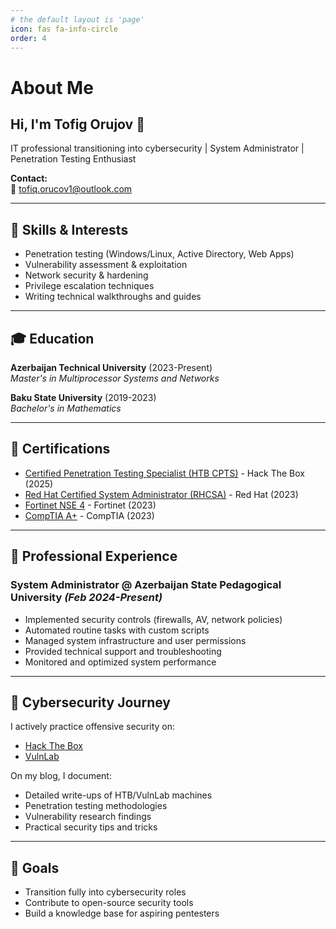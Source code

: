 ```yaml
---
# the default layout is 'page'
icon: fas fa-info-circle
order: 4
---
```


# About Me

## Hi, I'm Tofig Orujov 👋

IT professional transitioning into cybersecurity | System Administrator | Penetration Testing Enthusiast

**Contact:**  
📧 [tofiq.orucov1@outlook.com](mailto:tofiq.orucov1@outlook.com)  

---

## 🔧 Skills & Interests
- Penetration testing (Windows/Linux, Active Directory, Web Apps)
- Vulnerability assessment & exploitation
- Network security & hardening
- Privilege escalation techniques
- Writing technical walkthroughs and guides

---

## 🎓 Education
**Azerbaijan Technical University** (2023-Present)  
*Master's in Multiprocessor Systems and Networks*  

**Baku State University** (2019-2023)  
*Bachelor's in Mathematics*

---

## 📜 Certifications
- [Certified Penetration Testing Specialist (HTB CPTS)](https://www.credly.com/badges/4e493059-7015-4b07-849f-dee2fd5fca4f/public_url) - Hack The Box (2025)
- [Red Hat Certified System Administrator (RHCSA)](https://rhtapps.redhat.com/verify?certId=230-281-925) - Red Hat (2023)
- [Fortinet NSE 4](https://www.credly.com/badges/10a9b3e4-2112-40c2-a92b-1eb7590dbf16/public_url) - Fortinet (2023)
- [CompTIA A+](https://www.credly.com/badges/1426b24f-a677-4db9-8504-20202815e3b8/linked_in_profile) - CompTIA (2023)

---

## 💼 Professional Experience
### System Administrator @ Azerbaijan State Pedagogical University *(Feb 2024-Present)*
- Implemented security controls (firewalls, AV, network policies)
- Automated routine tasks with custom scripts
- Managed system infrastructure and user permissions
- Provided technical support and troubleshooting
- Monitored and optimized system performance

---

## 🚀 Cybersecurity Journey
I actively practice offensive security on:
- [Hack The Box](https://www.hackthebox.com/)
- [VulnLab](https://www.vulnlabs.com/)

On my blog, I document:
- Detailed write-ups of HTB/VulnLab machines
- Penetration testing methodologies
- Vulnerability research findings
- Practical security tips and tricks

---

## 🎯 Goals
- Transition fully into cybersecurity roles
- Contribute to open-source security tools
- Build a knowledge base for aspiring pentesters


